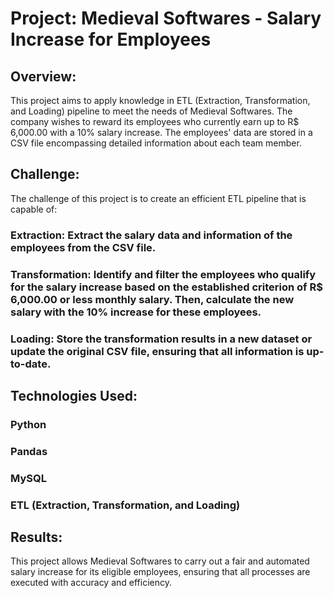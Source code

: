 # Project: Medieval Softwares - Salary Increase for Employees

## Overview:
This project aims to apply knowledge in ETL (Extraction, Transformation, and Loading) pipeline to meet the needs of Medieval Softwares. The company wishes to reward its employees who currently earn up to R$ 6,000.00 with a 10% salary increase. The employees' data are stored in a CSV file encompassing detailed information about each team member.

## Challenge:
The challenge of this project is to create an efficient ETL pipeline that is capable of:

### Extraction: Extract the salary data and information of the employees from the CSV file.

### Transformation: Identify and filter the employees who qualify for the salary increase based on the established criterion of R$ 6,000.00 or less monthly salary. Then, calculate the new salary with the 10% increase for these employees.

### Loading: Store the transformation results in a new dataset or update the original CSV file, ensuring that all information is up-to-date.

## Technologies Used:
### Python
### Pandas
### MySQL
### ETL (Extraction, Transformation, and Loading)

## Results:
This project allows Medieval Softwares to carry out a fair and automated salary increase for its eligible employees, ensuring that all processes are executed with accuracy and efficiency.
